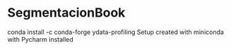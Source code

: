 # SegmentacionBook
 conda install -c conda-forge ydata-profiling
 Setup created with miniconda with Pycharm installed